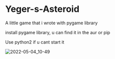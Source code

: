 # Yeger-s-Asteroid
A little game that i wrote with pygame library

install pygame library, u can find it in the aur or pip

Use python2 if u cant start it


![2022-05-04_10-49](https://user-images.githubusercontent.com/82652619/166649997-c667c500-7e33-4e13-b74c-186b250544c3.png)
